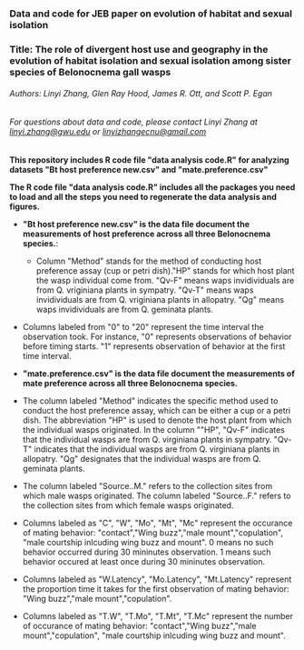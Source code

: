 ### Data and code for JEB paper on evolution of habitat and sexual isolation ######
### Title: The role of divergent host use and geography in the evolution of habitat isolation and sexual isolation among sister species of Belonocnema gall wasps #####
###### Authors: Linyi Zhang, Glen Ray Hood, James R. Ott, and Scott P. Egan ###
###### For questions about data and code, please contact Linyi Zhang at linyi.zhang@gwu.edu or linyizhangecnu@gmail.com 

**This repository includes R code file "data analysis code.R" for analyzing datasets "Bt host preference new.csv" and "mate.preference.csv"**

**The R code file "data analysis code.R" includes all the packages you need to load and all the steps you need to regenerate the data analysis and figures.**

+ **"Bt host preference new.csv" is the data file document the measurements of host preference across all three Belonocnema species.**:

  - Column "Method" stands for the method of conducting host preference assay (cup or petri dish)."HP" stands for which host plant the wasp individual come from. "Qv-F" means waps invidividuals are from Q. vriginiana plants in sympatry. "Qv-T" means waps invidividuals are from Q. vriginiana plants in allopatry. "Qg" means waps invidividuals are from Q. geminata plants. 

- Columns labeled from "0" to "20" represent the time interval the observation took. For instance, "0" represents observations of behavior before timing starts. "1" represents observation of behavior at the first time interval. 

+ **"mate.preference.csv" is the data file document the measurements of mate preference across all three Belonocnema species.**
- The column labeled "Method" indicates the specific method used to conduct the host preference assay, which can be either a cup or a petri dish. The abbreviation "HP" is used to denote the host plant from which the individual wasps originated. In the column ""HP", "Qv-F" indicates that the individual wasps are from Q. virginiana plants in sympatry. "Qv-T" indicates that the individual wasps are from Q. virginiana plants in allopatry. "Qg" designates that the individual wasps are from Q. geminata plants.

- The column labeled "Source..M." refers to the collection sites from which male wasps originated. The column labeled "Source..F." refers to the collection sites from which female wasps originated.

- Columns labeled as "C", "W", "Mo", "Mt", "Mc" represent the occurance of mating behavior: "contact","Wing buzz","male mount","copulation", "male courtship inlcuding wing buzz and mount". 0 means no such behavior occurred during 30 mininutes observation. 1 means such behavior occured at least once  during 30 mininutes observation.

- Columns labeled as "W.Latency", "Mo.Latency", "Mt.Latency" represent the proportion time it takes for the first observation of mating behavior: "Wing buzz","male mount","copulation".

- Columns labeled as "T.W", "T.Mo", "T.Mt", "T.Mc" represent the number of occurance of mating behavior: "contact","Wing buzz","male mount","copulation", "male courtship inlcuding wing buzz and mount".


